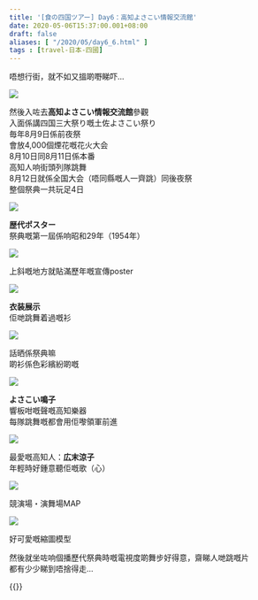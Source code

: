 ```yaml
---
title: '[食の四国ツアー] Day6：高知よさこい情報交流館'
date: 2020-05-06T15:37:00.001+08:00
draft: false
aliases: [ "/2020/05/day6_6.html" ]
tags : [travel-日本-四國]
---
```


唔想行街，就不如又搵啲嘢睇吓...  

![](/images/shikoku6n.jpg)

然後入咗去**高知よさこい情報交流館**參觀  
入面係講四国三大祭り嘅土佐よさこい祭り  
毎年8月9日係前夜祭  
會放4,000個煙花嘅花火大会  
8月10日同8月11日係本番  
高知人响街頭列隊跳舞  
8月12日就係全国大会（唔同縣嘅人一齊跳）同後夜祭  
整個祭典一共玩足4日  

![](/images/shikoku6n1.jpg)

**歴代ポスター**  
祭典嘅第一屆係响昭和29年（1954年）  

![](/images/shikoku6n2.jpg)

上斜嘅地方就貼滿歷年嘅宣傳poster  

![](/images/shikoku6n3.jpg)

**衣装展示**  
佢哋跳舞着過嘅衫  

![](/images/shikoku6n4.jpg)

話晒係祭典嘛  
啲衫係色彩繽紛啲嘅  

![](/images/shikoku6n5.jpg)

**よさこい鳴子**  
響板咁嘅聲嘅高知樂器  
每隊跳舞嘅都會用佢嚟領軍前進  

![](/images/shikoku6n6.jpg)

最愛嘅高知人：**広末涼子**  
年輕時好鍾意聽佢嘅歌（心）  

![](/images/shikoku6n7.jpg)

競演場・演舞場MAP  

![](/images/shikoku6n8.jpg)

好可愛嘅縮圖模型  
  
然後就坐咗响個播歷代祭典時嘅電視度啲舞步好得意，齋睇人哋跳嘅片  
都有少少睇到唔捨得走...  
  
  
{{<shikoku>}}
